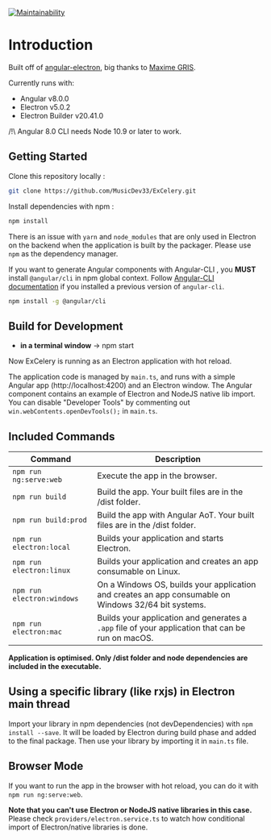 [![Maintainability](https://api.codeclimate.com/v1/badges/d7724c0e23521306ece7/maintainability)](https://codeclimate.com/github/MusicDev33/ExCelery/maintainability)

# Introduction
Built off of [angular-electron](https://github.com/maximegris/angular-electron.git), big thanks to [Maxime GRIS](https://github.com/maximegris).

Currently runs with:

- Angular v8.0.0
- Electron v5.0.2
- Electron Builder v20.41.0

/!\ Angular 8.0 CLI needs Node 10.9 or later to work.

## Getting Started

Clone this repository locally :

``` bash
git clone https://github.com/MusicDev33/ExCelery.git
```

Install dependencies with npm :

``` bash
npm install
```

There is an issue with `yarn` and `node_modules` that are only used in Electron on the backend when the application is built by the packager. Please use `npm` as the dependency manager.


If you want to generate Angular components with Angular-CLI , you **MUST** install `@angular/cli` in npm global context. Follow [Angular-CLI documentation](https://github.com/angular/angular-cli) if you installed a previous version of `angular-cli`.

``` bash
npm install -g @angular/cli
```

## Build for Development

- **in a terminal window** -> npm start

Now ExCelery is running as an Electron application with hot reload.

The application code is managed by `main.ts`, and runs with a simple Angular app (http://localhost:4200) and an Electron window.
The Angular component contains an example of Electron and NodeJS native lib import.
You can disable "Developer Tools" by commenting out `win.webContents.openDevTools();` in `main.ts`.

## Included Commands

|Command|Description|
|--|--|
|`npm run ng:serve:web`| Execute the app in the browser. |
|`npm run build`| Build the app. Your built files are in the /dist folder. |
|`npm run build:prod`| Build the app with Angular AoT. Your built files are in the /dist folder. |
|`npm run electron:local`| Builds your application and starts Electron.
|`npm run electron:linux`| Builds your application and creates an app consumable on Linux. |
|`npm run electron:windows`| On a Windows OS, builds your application and creates an app consumable on Windows 32/64 bit systems. |
|`npm run electron:mac`|  Builds your application and generates a `.app` file of your application that can be run on macOS. |

**Application is optimised. Only /dist folder and node dependencies are included in the executable.**

## Using a specific library (like rxjs) in Electron main thread

Import your library in npm dependencies (not devDependencies) with `npm install --save`. It will be loaded by Electron during build phase and added to the final package. Then use your library by importing it in `main.ts` file.

## Browser Mode

If you want to run the app in the browser with hot reload, you can do it with `npm run ng:serve:web`.

**Note that you can't use Electron or NodeJS native libraries in this case.**
Please check `providers/electron.service.ts` to watch how conditional import of Electron/native libraries is done.
